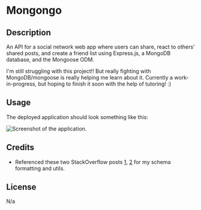 # Mongongo

## Description

An API for a social network web app where users can share, react to others' shared posts, and create a friend list using Express.js, a MongoDB database, and the Mongoose ODM.

I'm still struggling with this project!! But really fighting with MongoDB/mongoose is really helping me learn about it. Currently a work-in-progress, but hoping to finish it soon with the help of tutoring! :)

## Usage

The deployed application should look something like this:

![Screenshot of the application.](/mongongo.gif)

## Credits

* Referenced these two StackOverflow posts [1](https://stackoverflow.com/questions/34173648/mongoerror-invalid-operation-no-operations-in-bulk), [2](https://stackoverflow.com/questions/4550505/getting-a-random-value-from-a-javascript-array) for my schema formatting and utils.

## License

N/a
